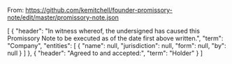 From: https://github.com/kemitchell/founder-promissory-note/edit/master/promissory-note.json

[ { "header": "In witness whereof, the undersigned has caused this Promissory Note to be executed as of the date first above written.",
    "term": "Company",
    "entities": [
      { "name": null,
        "jurisdiction": null,
        "form": null,
        "by": null } ] },
  { "header": "Agreed to and accepted:",
    "term": "Holder" } ]

